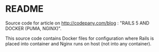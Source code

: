 # README

Source code for article on http://codepany.com/blog : "RAILS 5 AND DOCKER (PUMA, NGINX)".

This source code contains Docker files for configuration where Rails is placed into container and Nginx runs on host (not into any container).
 

